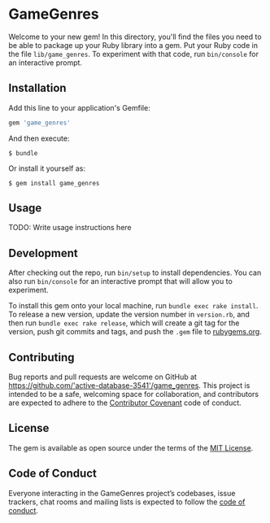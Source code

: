 # GameGenres

Welcome to your new gem! In this directory, you'll find the files you need to be able to package up your Ruby library into a gem. Put your Ruby code in the file `lib/game_genres`. To experiment with that code, run `bin/console` for an interactive prompt.

## Installation

Add this line to your application's Gemfile:

```ruby
gem 'game_genres'
```

And then execute:

    $ bundle

Or install it yourself as:

    $ gem install game_genres

## Usage

TODO: Write usage instructions here

## Development

After checking out the repo, run `bin/setup` to install dependencies. You can also run `bin/console` for an interactive prompt that will allow you to experiment.

To install this gem onto your local machine, run `bundle exec rake install`. To release a new version, update the version number in `version.rb`, and then run `bundle exec rake release`, which will create a git tag for the version, push git commits and tags, and push the `.gem` file to [rubygems.org](https://rubygems.org).

## Contributing

Bug reports and pull requests are welcome on GitHub at https://github.com/'active-database-3541'/game_genres. This project is intended to be a safe, welcoming space for collaboration, and contributors are expected to adhere to the [Contributor Covenant](http://contributor-covenant.org) code of conduct.

## License

The gem is available as open source under the terms of the [MIT License](https://opensource.org/licenses/MIT).

## Code of Conduct

Everyone interacting in the GameGenres project’s codebases, issue trackers, chat rooms and mailing lists is expected to follow the [code of conduct](https://github.com/'active-database-3541'/game_genres/blob/master/CODE_OF_CONDUCT.md).
